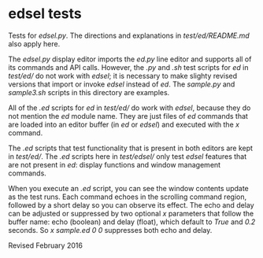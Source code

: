 
edsel tests
===========

Tests for *edsel.py*.  The directions and explanations in
*test/ed/README.md* also apply here.

The *edsel.py* display editor imports the *ed.py* line editor and
supports all of its commands and API calls.  However, the *.py* and
*.sh* test scripts for *ed* in *test/ed/* do not work with *edsel*; it
is necessary to make slighty revised versions that import or invoke
*edsel* instead of *ed*.  The *sample.py* and *sample3.sh* scripts in
this directory are examples.

All of the *.ed* scripts for *ed* in *test/ed/* do work with *edsel*,
because they do not mention the *ed* module name.  They are just files
of *ed* commands that are loaded into an editor buffer (in *ed* or
*edsel*) and executed with the *x* command.

The *.ed* scripts that test functionality that is present in both
editors are kept in *test/ed/*.  The *.ed* scripts here in
*test/edsel/* only test *edsel* features that are not present in
*ed*: display functions and window management commands.

When you execute an *.ed* script, you can see the window contents
update as the test runs.  Each command echoes in the scrolling command
region, followed by a short delay so you can observe its effect.  The
echo and delay can be adjusted or suppressed by two optional *x*
parameters that follow the buffer name: echo (boolean) and delay
(float), which default to *True* and *0.2* seconds.  So *x sample.ed 0
0* suppresses both echo and delay.

Revised February 2016

